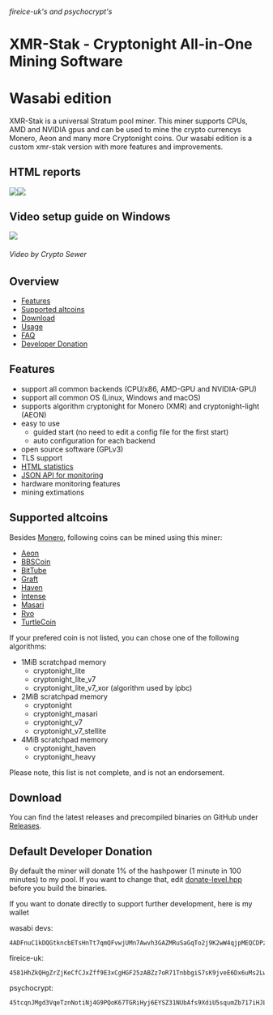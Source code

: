 ###### fireice-uk's and psychocrypt's
# XMR-Stak - Cryptonight All-in-One Mining Software
# Wasabi edition

XMR-Stak is a universal Stratum pool miner. This miner supports CPUs, AMD and NVIDIA gpus and can be used to mine the crypto currencys Monero, Aeon and many more Cryptonight coins.
Our wasabi edition is a custom xmr-stak version with more features and improvements.

## HTML reports
<img src="https://i.redd.it/aqdq1lnkrz711.png"><img src="https://i.redd.it/1v8lndvlrz711.png">

## Video setup guide on Windows

[<img src="https://gist.githubusercontent.com/fireice-uk/3621b179d56f57a8ead6303d8e415cf6/raw/f572faba67cc9418116f3c1dfd7783baf52182ce/vidguidetmb.jpg">](https://youtu.be/YNMa8NplWus)
###### Video by Crypto Sewer

## Overview
* [Features](#features)
* [Supported altcoins](#supported-altcoins)
* [Download](#download)
* [Usage](doc/usage.md)
* [FAQ](doc/FAQ.md)
* [Developer Donation](#default-developer-donation)


## Features

- support all common backends (CPU/x86, AMD-GPU and NVIDIA-GPU)
- support all common OS (Linux, Windows and macOS)
- supports algorithm cryptonight for Monero (XMR) and cryptonight-light (AEON)
- easy to use
  - guided start (no need to edit a config file for the first start)
  - auto configuration for each backend
- open source software (GPLv3)
- TLS support
- [HTML statistics](doc/usage.md#html-and-json-api-report-configuraton)
- [JSON API for monitoring](doc/usage.md#html-and-json-api-report-configuraton)
- hardware monitoring features
- mining extimations

## Supported altcoins

Besides [Monero](https://getmonero.org), following coins can be mined using this miner:

- [Aeon](http://www.aeon.cash)
- [BBSCoin](https://www.bbscoin.xyz)
- [BitTube](https://coin.bit.tube/)
- [Graft](https://www.graft.network)
- [Haven](https://havenprotocol.com)
- [Intense](https://intensecoin.com)
- [Masari](https://getmasari.org)
- [Ryo](https://ryo-currency.com)
- [TurtleCoin](https://turtlecoin.lol)

If your prefered coin is not listed, you can chose one of the following algorithms:

- 1MiB scratchpad memory
    - cryptonight_lite
    - cryptonight_lite_v7
    - cryptonight_lite_v7_xor (algorithm used by ipbc)
- 2MiB scratchpad memory
    - cryptonight
    - cryptonight_masari
    - cryptonight_v7
    - cryptonight_v7_stellite
- 4MiB scratchpad memory
    - cryptonight_haven
    - cryptonight_heavy

Please note, this list is not complete, and is not an endorsement.

## Download

You can find the latest releases and precompiled binaries on GitHub under [Releases](https://github.com/wasabidevs/xmr-stak/releases/).

## Default Developer Donation

By default the miner will donate 1% of the hashpower (1 minute in 100 minutes) to my pool. If you want to change that, edit [donate-level.hpp](xmrstak/donate-level.hpp) before you build the binaries.

If you want to donate directly to support further development, here is my wallet

wasabi devs:
```
4ADFnuC1kDQGtkncbETsHnTt7qmQFvwjUMn7Awvh3GAZMRuSaGqTo2j9K2wW4qjpMEQCDPzJmhr2cXEKJqUe9uJvBrdeD3o
```

fireice-uk:
```
4581HhZkQHgZrZjKeCfCJxZff9E3xCgHGF25zABZz7oR71TnbbgiS7sK9jveE6Dx6uMs2LwszDuvQJgRZQotdpHt1fTdDhk
```

psychocrypt:
```
45tcqnJMgd3VqeTznNotiNj4G9PQoK67TGRiHyj6EYSZ31NUbAfs9XdiU5squmZb717iHJLxZv3KfEw8jCYGL5wa19yrVCn
```
